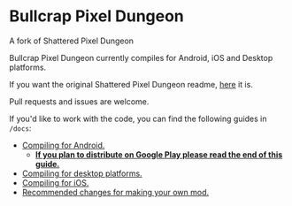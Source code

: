 # Bullcrap Pixel Dungeon

A fork of Shattered Pixel Dungeon

Bullcrap Pixel Dungeon currently compiles for Android, iOS and Desktop platforms.

If you want the original Shattered Pixel Dungeon readme, [here](README_ORIGINAL.md) it is.

Pull requests and issues are welcome.

If you'd like to work with the code, you can find the following guides in `/docs`:
- [Compiling for Android.](docs/getting-started-android.md)
    - **[If you plan to distribute on Google Play please read the end of this guide.](docs/getting-started-android.md#distributing-your-apk)**
- [Compiling for desktop platforms.](docs/getting-started-desktop.md)
- [Compiling for iOS.](docs/getting-started-ios.md)
- [Recommended changes for making your own mod.](docs/recommended-changes.md)
